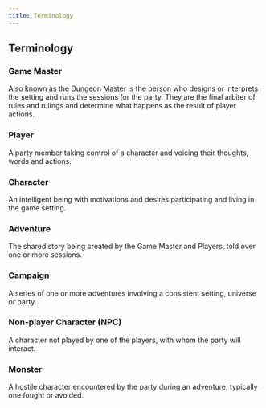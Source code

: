```yaml
---
title: Terminology
---
```


## Terminology

### Game Master

Also known as the Dungeon Master is the person who designs or interprets the setting and runs the sessions for the party. They are the final arbiter of rules and rulings and determine what happens as the result of player actions. 


### Player

A party member taking control of a character and voicing their thoughts, words and actions. 


### Character

An intelligent being with motivations and desires participating and living in the game setting. 


### Adventure

The shared story being created by the Game Master and Players, told over one or more sessions.


### Campaign

A series of one or more adventures involving a consistent setting, universe or party. 


### Non-player Character (NPC)

A character not played by one of the players, with whom the party will interact.


### Monster

A hostile character encountered by the party during an adventure, typically one fought or avoided.

